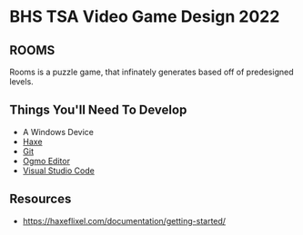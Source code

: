 # BHS TSA Video Game Design 2022

## ROOMS

Rooms is a puzzle game, that infinately generates based off of predesigned levels.

## Things You'll Need To Develop

* A Windows Device
* [Haxe](https://haxe.org/)
* [Git](https://git-scm.com/)
* [Ogmo Editor](https://ogmo-editor-3.github.io/)
* [Visual Studio Code](https://code.visualstudio.com/)

## Resources

* https://haxeflixel.com/documentation/getting-started/
